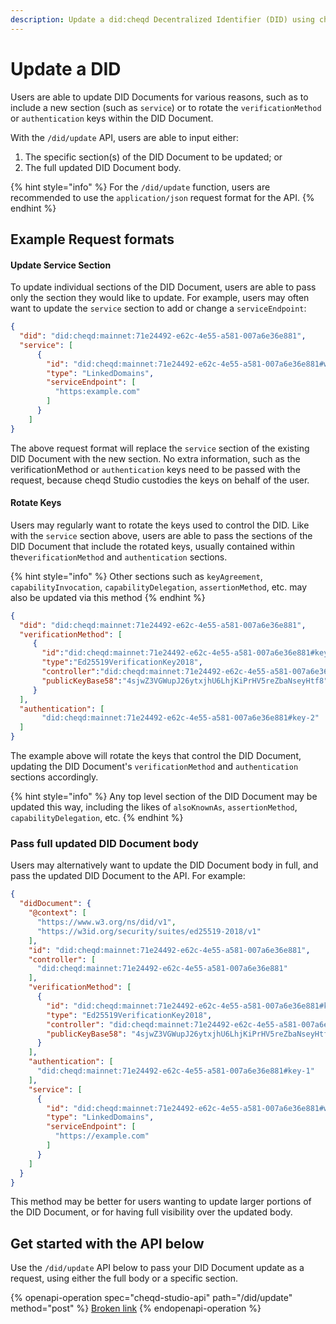 ```yaml
---
description: Update a did:cheqd Decentralized Identifier (DID) using cheqd Studio.
---
```


# Update a DID

Users are able to update DID Documents for various reasons, such as to include a new section (such as `service`) or to rotate the `verificationMethod` or `authentication` keys within the DID Document.&#x20;

With the `/did/update` API, users are able to input either:

1. &#x20;The specific section(s) of the DID Document to be updated; or
2. The full updated DID Document body.

{% hint style="info" %}
For the `/did/update` function, users are recommended to use the `application/json` request format for the API.
{% endhint %}

## Example Request formats

#### Update Service Section

To update individual sections of the DID Document, users are able to pass only the section they would like to update. For example, users may often want to update the `service` section to add or change a `serviceEndpoint`:

```json
{
  "did": "did:cheqd:mainnet:71e24492-e62c-4e55-a581-007a6e36e881",
  "service": [
      {
        "id": "did:cheqd:mainnet:71e24492-e62c-4e55-a581-007a6e36e881#website",
        "type": "LinkedDomains",
        "serviceEndpoint": [
          "https:example.com"
        ]
      }
    ]
}
```

The above request format will replace the `service` section of the existing DID Document with the new section. No extra information, such as the verificationMethod or `authentication` keys need to be passed with the request, because cheqd Studio custodies the keys on behalf of the user.&#x20;

#### Rotate Keys

Users may regularly want to rotate the keys used to control the DID. Like with the `service` section above, users are able to pass the sections of the DID Document that include the rotated keys, usually contained within the`verificationMethod` and `authentication` sections.

{% hint style="info" %}
Other sections such as `keyAgreement`, `capabilityInvocation`, `capabilityDelegation`, `assertionMethod`, etc. may also be updated via this method
{% endhint %}

```json
{
  "did": "did:cheqd:mainnet:71e24492-e62c-4e55-a581-007a6e36e881",
  "verificationMethod": [
     {
       "id":"did:cheqd:mainnet:71e24492-e62c-4e55-a581-007a6e36e881#key-2",
       "type":"Ed25519VerificationKey2018",
       "controller":"did:cheqd:mainnet:71e24492-e62c-4e55-a581-007a6e36e881",
       "publicKeyBase58":"4sjwZ3VGWupJ26ytxjhU6LhjKiPrHV5reZbaNseyHtf8"
     }
  ],
  "authentication": [
       "did:cheqd:mainnet:71e24492-e62c-4e55-a581-007a6e36e881#key-2"
  ]
}
```

The example above will rotate the keys that control the DID Document, updating the DID Document's `verificationMethod` and `authentication` sections accordingly.&#x20;

{% hint style="info" %}
Any top level section of the DID Document may be updated this way, including the likes of `alsoKnownAs`, `assertionMethod`, `capabilityDelegation`, etc.&#x20;
{% endhint %}

### Pass full updated DID Document body

Users may alternatively want to update the DID Document body in full, and pass the updated DID Document to the API. For example:

```json
{
  "didDocument": {
    "@context": [
      "https://www.w3.org/ns/did/v1",
      "https://w3id.org/security/suites/ed25519-2018/v1"
    ],
    "id": "did:cheqd:mainnet:71e24492-e62c-4e55-a581-007a6e36e881",
    "controller": [
      "did:cheqd:mainnet:71e24492-e62c-4e55-a581-007a6e36e881"
    ],
    "verificationMethod": [
      {
        "id": "did:cheqd:mainnet:71e24492-e62c-4e55-a581-007a6e36e881#key-1",
        "type": "Ed25519VerificationKey2018",
        "controller": "did:cheqd:mainnet:71e24492-e62c-4e55-a581-007a6e36e881",
        "publicKeyBase58": "4sjwZ3VGWupJ26ytxjhU6LhjKiPrHV5reZbaNseyHtf8"
      }
    ],
    "authentication": [
      "did:cheqd:mainnet:71e24492-e62c-4e55-a581-007a6e36e881#key-1"
    ],
    "service": [
      {
        "id": "did:cheqd:mainnet:71e24492-e62c-4e55-a581-007a6e36e881#website",
        "type": "LinkedDomains",
        "serviceEndpoint": [
          "https://example.com"
        ]
      }
    ]
  }
}
```

This method may be better for users wanting to update larger portions of the DID Document, or for having full visibility over the updated body.

## Get started with the API below

Use the `/did/update` API below to pass your DID Document update as a request, using either the full body or a specific section.

{% openapi-operation spec="cheqd-studio-api" path="/did/update" method="post" %}
[Broken link](broken-reference)
{% endopenapi-operation %}
